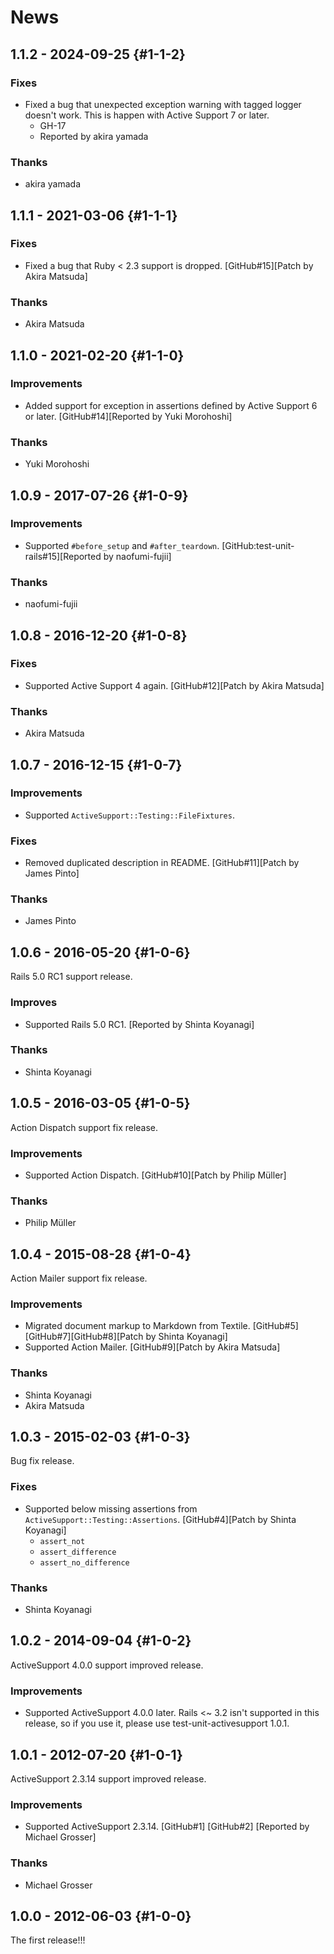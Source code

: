 # News

## 1.1.2 - 2024-09-25 {#1-1-2}

### Fixes

  * Fixed a bug that unexpected exception warning with tagged logger
    doesn't work. This is happen with Active Support 7 or later.
    * GH-17
    * Reported by akira yamada

### Thanks

  * akira yamada

## 1.1.1 - 2021-03-06 {#1-1-1}

### Fixes

  * Fixed a bug that Ruby < 2.3 support is dropped.
    [GitHub#15][Patch by Akira Matsuda]

### Thanks

  * Akira Matsuda

## 1.1.0 - 2021-02-20 {#1-1-0}

### Improvements

  * Added support for exception in assertions defined by Active
    Support 6 or later.
    [GitHub#14][Reported by Yuki Morohoshi]

### Thanks

  * Yuki Morohoshi

## 1.0.9 - 2017-07-26 {#1-0-9}

### Improvements

  * Supported `#before_setup` and `#after_teardown`.
    [GitHub:test-unit-rails#15][Reported by naofumi-fujii]

### Thanks

  * naofumi-fujii

## 1.0.8 - 2016-12-20 {#1-0-8}

### Fixes

  * Supported Active Support 4 again.
    [GitHub#12][Patch by Akira Matsuda]

### Thanks

  * Akira Matsuda

## 1.0.7 - 2016-12-15 {#1-0-7}

### Improvements

  * Supported `ActiveSupport::Testing::FileFixtures`.

### Fixes

  * Removed duplicated description in README.
    [GitHub#11][Patch by James Pinto]

### Thanks

  * James Pinto

## 1.0.6 - 2016-05-20 {#1-0-6}

Rails 5.0 RC1 support release.

### Improves

  * Supported Rails 5.0 RC1.
    [Reported by Shinta Koyanagi]

### Thanks

  * Shinta Koyanagi

## 1.0.5 - 2016-03-05 {#1-0-5}

Action Dispatch support fix release.

### Improvements

  * Supported Action Dispatch.
    [GitHub#10][Patch by Philip Müller]

### Thanks

  * Philip Müller

## 1.0.4 - 2015-08-28 {#1-0-4}

Action Mailer support fix release.

### Improvements

  * Migrated document markup to Markdown from Textile.
    [GitHub#5][GitHub#7][GitHub#8][Patch by Shinta Koyanagi]
  * Supported Action Mailer. [GitHub#9][Patch by Akira Matsuda]

### Thanks

  * Shinta Koyanagi
  * Akira Matsuda

## 1.0.3 - 2015-02-03 {#1-0-3}

Bug fix release.

### Fixes

  * Supported below missing assertions from
    `ActiveSupport::Testing::Assertions`.
    [GitHub#4][Patch by Shinta Koyanagi]
     * `assert_not`
     * `assert_difference`
     * `assert_no_difference`

### Thanks

  * Shinta Koyanagi

## 1.0.2 - 2014-09-04 {#1-0-2}

ActiveSupport 4.0.0 support improved release.

### Improvements

  * Supported ActiveSupport 4.0.0 later.
    Rails <~ 3.2 isn't supported in this release, so if you use it,
    please use test-unit-activesupport 1.0.1.

## 1.0.1 - 2012-07-20 {#1-0-1}

ActiveSupport 2.3.14 support improved release.

### Improvements

  * Supported ActiveSupport 2.3.14.
    [GitHub#1] [GitHub#2]
    [Reported by Michael Grosser]

### Thanks

  * Michael Grosser

## 1.0.0 - 2012-06-03 {#1-0-0}

The first release!!!
